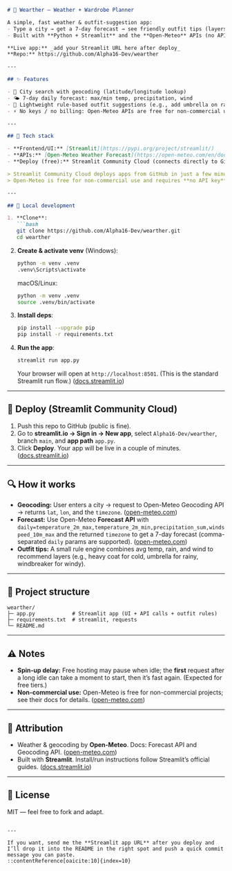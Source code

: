 
````markdown
# 🧥 Wearther — Weather + Wardrobe Planner

A simple, fast weather & outfit-suggestion app:
- Type a city → get a 7-day forecast → see friendly outfit tips (layers, rain gear, windbreaker).
- Built with **Python + Streamlit** and the **Open-Meteo** APIs (no API key needed).

**Live app:** _add your Streamlit URL here after deploy_  
**Repo:** https://github.com/Alpha16-Dev/wearther

---

## ✨ Features

- 🔎 City search with geocoding (latitude/longitude lookup)
- 🌤️ 7-day daily forecast: max/min temp, precipitation, wind
- 🧠 Lightweight rule-based outfit suggestions (e.g., add umbrella on rainy days)
- ⚡ No keys / no billing: Open-Meteo APIs are free for non-commercial use

---

## 🧰 Tech stack

- **Frontend/UI:** [Streamlit](https://pypi.org/project/streamlit/)  
- **APIs:** [Open-Meteo Weather Forecast](https://open-meteo.com/en/docs) and [Open-Meteo Geocoding](https://open-meteo.com/en/docs/geocoding-api)  
- **Deploy (free):** Streamlit Community Cloud (connects directly to GitHub)  

> Streamlit Community Cloud deploys apps from GitHub in just a few minutes and handles the containerization for you. :contentReference[oaicite:1]{index=1}  
> Open-Meteo is free for non-commercial use and requires **no API key**. :contentReference[oaicite:2]{index=2}

---

## 🧪 Local development

1. **Clone**:
   ```bash
   git clone https://github.com/Alpha16-Dev/wearther.git
   cd wearther
````

2. **Create & activate venv** (Windows):

   ```bash
   python -m venv .venv
   .venv\Scripts\activate
   ```

   macOS/Linux:

   ```bash
   python -m venv .venv
   source .venv/bin/activate
   ```

3. **Install deps**:

   ```bash
   pip install --upgrade pip
   pip install -r requirements.txt
   ```

4. **Run the app**:

   ```bash
   streamlit run app.py
   ```

   Your browser will open at `http://localhost:8501`. (This is the standard Streamlit run flow.) ([docs.streamlit.io][2])

---

## 🚀 Deploy (Streamlit Community Cloud)

1. Push this repo to GitHub (public is fine).
2. Go to **streamlit.io → Sign in → New app**, select `Alpha16-Dev/wearther`, branch `main`, and **app path** `app.py`.
3. Click **Deploy**. Your app will be live in a couple of minutes. ([docs.streamlit.io][3])

---

## 🔍 How it works

* **Geocoding:** User enters a city → request to Open-Meteo Geocoding API → returns `lat`, `lon`, and the `timezone`. ([open-meteo.com][4])
* **Forecast:** Use Open-Meteo **Forecast API** with `daily=temperature_2m_max,temperature_2m_min,precipitation_sum,windspeed_10m_max` and the returned `timezone` to get a 7-day forecast (comma-separated `daily` params are supported). ([open-meteo.com][5])
* **Outfit tips:** A small rule engine combines avg temp, rain, and wind to recommend layers (e.g., heavy coat for cold, umbrella for rainy, windbreaker for windy).

---

## 📁 Project structure

```
wearther/
├─ app.py            # Streamlit app (UI + API calls + outfit rules)
├─ requirements.txt  # streamlit, requests
└─ README.md
```

---

## ⚠️ Notes

* **Spin-up delay:** Free hosting may pause when idle; the **first** request after a long idle can take a moment to start, then it’s fast again. (Expected for free tiers.)
* **Non-commercial use:** Open-Meteo is free for non-commercial projects; see their docs for details. ([open-meteo.com][6])

---

## 📝 Attribution

* Weather & geocoding by **Open-Meteo**. Docs: Forecast API and Geocoding API. ([open-meteo.com][5])
* Built with **Streamlit**. Install/run instructions follow Streamlit’s official guides. ([docs.streamlit.io][2])

---

## 📜 License

MIT — feel free to fork and adapt.

```

---

If you want, send me the **Streamlit app URL** after you deploy and I’ll drop it into the README in the right spot and push a quick commit message you can paste.
::contentReference[oaicite:10]{index=10}
```

[1]: https://docs.streamlit.io/deploy/streamlit-community-cloud?utm_source=chatgpt.com "Streamlit Community Cloud"
[2]: https://docs.streamlit.io/get-started/installation?utm_source=chatgpt.com "Install Streamlit"
[3]: https://docs.streamlit.io/deploy/streamlit-community-cloud/deploy-your-app?utm_source=chatgpt.com "Prep and deploy your app on Community Cloud"
[4]: https://open-meteo.com/en/docs/geocoding-api?utm_source=chatgpt.com "Geocoding API | Open-Meteo.com"
[5]: https://open-meteo.com/en/docs?utm_source=chatgpt.com "Weather Forecast API - Open-Meteo.com"
[6]: https://open-meteo.com/?utm_source=chatgpt.com "Open-Meteo.com: 🌤️ Free Open-Source Weather API"

